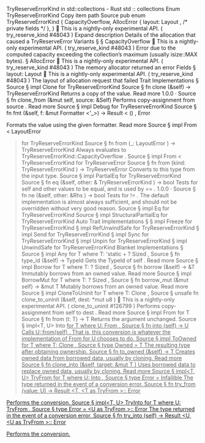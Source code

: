 TryReserveErrorKind in std::collections - Rust
std
::
collections
Enum
TryReserveErrorKind
Copy item path
Source
pub enum TryReserveErrorKind {
    CapacityOverflow,
    AllocError {
        layout:
Layout
,
/* private fields */
},
}
🔬
This is a nightly-only experimental API. (
try_reserve_kind
#48043
)
Expand description
Details of the allocation that caused a
TryReserveError
Variants
§
§
CapacityOverflow
🔬
This is a nightly-only experimental API. (
try_reserve_kind
#48043
)
Error due to the computed capacity exceeding the collection’s maximum
(usually
isize::MAX
bytes).
§
AllocError
🔬
This is a nightly-only experimental API. (
try_reserve_kind
#48043
)
The memory allocator returned an error
Fields
§
layout:
Layout
🔬
This is a nightly-only experimental API. (
try_reserve_kind
#48043
)
The layout of allocation request that failed
Trait Implementations
§
Source
§
impl
Clone
for
TryReserveErrorKind
Source
§
fn
clone
(&self) ->
TryReserveErrorKind
Returns a copy of the value.
Read more
1.0.0
·
Source
§
fn
clone_from
(&mut self, source: &Self)
Performs copy-assignment from
source
.
Read more
Source
§
impl
Debug
for
TryReserveErrorKind
Source
§
fn
fmt
(&self, f: &mut
Formatter
<'_>) ->
Result
<
()
,
Error
>
Formats the value using the given formatter.
Read more
Source
§
impl
From
<
LayoutError
> for
TryReserveErrorKind
Source
§
fn
from
(_:
LayoutError
) ->
TryReserveErrorKind
Always evaluates to
TryReserveErrorKind::CapacityOverflow
.
Source
§
impl
From
<
TryReserveErrorKind
> for
TryReserveError
Source
§
fn
from
(kind:
TryReserveErrorKind
) ->
TryReserveError
Converts to this type from the input type.
Source
§
impl
PartialEq
for
TryReserveErrorKind
Source
§
fn
eq
(&self, other: &
TryReserveErrorKind
) ->
bool
Tests for
self
and
other
values to be equal, and is used by
==
.
1.0.0
·
Source
§
fn
ne
(&self, other:
&Rhs
) ->
bool
Tests for
!=
. The default implementation is almost always sufficient,
and should not be overridden without very good reason.
Source
§
impl
Eq
for
TryReserveErrorKind
Source
§
impl
StructuralPartialEq
for
TryReserveErrorKind
Auto Trait Implementations
§
§
impl
Freeze
for
TryReserveErrorKind
§
impl
RefUnwindSafe
for
TryReserveErrorKind
§
impl
Send
for
TryReserveErrorKind
§
impl
Sync
for
TryReserveErrorKind
§
impl
Unpin
for
TryReserveErrorKind
§
impl
UnwindSafe
for
TryReserveErrorKind
Blanket Implementations
§
Source
§
impl<T>
Any
for T
where
    T: 'static + ?
Sized
,
Source
§
fn
type_id
(&self) ->
TypeId
Gets the
TypeId
of
self
.
Read more
Source
§
impl<T>
Borrow
<T> for T
where
    T: ?
Sized
,
Source
§
fn
borrow
(&self) ->
&T
Immutably borrows from an owned value.
Read more
Source
§
impl<T>
BorrowMut
<T> for T
where
    T: ?
Sized
,
Source
§
fn
borrow_mut
(&mut self) ->
&mut T
Mutably borrows from an owned value.
Read more
Source
§
impl<T>
CloneToUninit
for T
where
    T:
Clone
,
Source
§
unsafe fn
clone_to_uninit
(&self, dest:
*mut
u8
)
🔬
This is a nightly-only experimental API. (
clone_to_uninit
#126799
)
Performs copy-assignment from
self
to
dest
.
Read more
Source
§
impl<T>
From
<T> for T
Source
§
fn
from
(t: T) -> T
Returns the argument unchanged.
Source
§
impl<T, U>
Into
<U> for T
where
    U:
From
<T>,
Source
§
fn
into
(self) -> U
Calls
U::from(self)
.
That is, this conversion is whatever the implementation of
From
<T> for U
chooses to do.
Source
§
impl<T>
ToOwned
for T
where
    T:
Clone
,
Source
§
type
Owned
= T
The resulting type after obtaining ownership.
Source
§
fn
to_owned
(&self) -> T
Creates owned data from borrowed data, usually by cloning.
Read more
Source
§
fn
clone_into
(&self, target:
&mut T
)
Uses borrowed data to replace owned data, usually by cloning.
Read more
Source
§
impl<T, U>
TryFrom
<U> for T
where
    U:
Into
<T>,
Source
§
type
Error
=
Infallible
The type returned in the event of a conversion error.
Source
§
fn
try_from
(value: U) ->
Result
<T, <T as
TryFrom
<U>>::
Error
>
Performs the conversion.
Source
§
impl<T, U>
TryInto
<U> for T
where
    U:
TryFrom
<T>,
Source
§
type
Error
= <U as
TryFrom
<T>>::
Error
The type returned in the event of a conversion error.
Source
§
fn
try_into
(self) ->
Result
<U, <U as
TryFrom
<T>>::
Error
>
Performs the conversion.